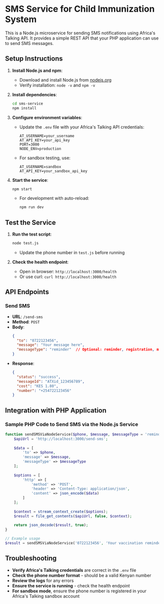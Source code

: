 # SMS Service for Child Immunization System

This is a Node.js microservice for sending SMS notifications using Africa's Talking API. It provides a simple REST API that your PHP application can use to send SMS messages.

## Setup Instructions

1. **Install Node.js and npm**:
   - Download and install Node.js from [nodejs.org](https://nodejs.org/)
   - Verify installation: `node -v` and `npm -v`

2. **Install dependencies**:
   ```bash
   cd sms-service
   npm install
   ```

3. **Configure environment variables**:
   - Update the `.env` file with your Africa's Talking API credentials:
     ```
     AT_USERNAME=your_username
     AT_API_KEY=your_api_key
     PORT=3000
     NODE_ENV=production
     ```
   - For sandbox testing, use:
     ```
     AT_USERNAME=sandbox
     AT_API_KEY=your_sandbox_api_key
     ```

4. **Start the service**:
   ```bash
   npm start
   ```
   - For development with auto-reload:
     ```bash
     npm run dev
     ```

## Test the Service

1. **Run the test script**:
   ```bash
   node test.js
   ```
   - Update the phone number in `test.js` before running

2. **Check the health endpoint**:
   - Open in browser: `http://localhost:3000/health`
   - Or use curl: `curl http://localhost:3000/health`

## API Endpoints

### Send SMS

- **URL**: `/send-sms`
- **Method**: `POST`
- **Body**:
  ```json
  {
    "to": "0722123456",
    "message": "Your message here",
    "messageType": "reminder"  // Optional: reminder, registration, missed, rescheduled
  }
  ```
- **Response**:
  ```json
  {
    "status": "success",
    "messageId": "ATXid_123456789",
    "cost": "KES 1.80",
    "number": "+254722123456"
  }
  ```

## Integration with PHP Application

### Sample PHP Code to Send SMS via the Node.js Service

```php
function sendSMSViaNodeService($phone, $message, $messageType = 'reminder') {
    $apiUrl = 'http://localhost:3000/send-sms';
    
    $data = [
        'to' => $phone,
        'message' => $message,
        'messageType' => $messageType
    ];
    
    $options = [
        'http' => [
            'method' => 'POST',
            'header' => 'Content-Type: application/json',
            'content' => json_encode($data)
        ]
    ];
    
    $context = stream_context_create($options);
    $result = file_get_contents($apiUrl, false, $context);
    
    return json_decode($result, true);
}

// Example usage
$result = sendSMSViaNodeService('0722123456', 'Your vaccination reminder message', 'reminder');
```

## Troubleshooting

- **Verify Africa's Talking credentials** are correct in the `.env` file
- **Check the phone number format** - should be a valid Kenyan number
- **Review the logs** for any errors
- **Ensure the service is running** - check the health endpoint
- **For sandbox mode**, ensure the phone number is registered in your Africa's Talking sandbox account 